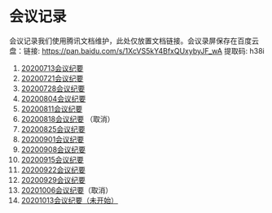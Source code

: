 # 会议记录

会议记录我们使用腾讯文档维护，此处仅放置文档链接。会议录屏保存在百度云盘：链接: https://pan.baidu.com/s/1XcVS5kY4BfxQUxybyJF_wA 提取码: h38i 

1. [20200713会议纪要](https://docs.qq.com/doc/DR0lTbW1Ca0JnaUp0)
2. [20200721会议纪要](https://docs.qq.com/doc/DR3hEU2dDbVlDY0dl)
3. [20200728会议纪要](https://docs.qq.com/doc/DR0VEa1FqY1ZzcnB0)
4. [20200804会议纪要](https://docs.qq.com/doc/DR2tXQUVQRURFbXRJ)
5. [20200811会议纪要](https://docs.qq.com/doc/DR1BXRVBVdmtSeUlT)
6. [20200818会议纪要](https://docs.qq.com/doc/DR1N6bWhwcE9YbGxn) （取消）
7. [20200825会议纪要](https://docs.qq.com/doc/DR2xka1lyWmNMQ2ds)
8. [20200901会议纪要](https://docs.qq.com/doc/DR3JOQkNwQ2FZcUlu) 
9. [20200908会议纪要](https://docs.qq.com/doc/DR3dwd0dsV0hraGVP)
10. [20200915会议纪要](https://docs.qq.com/doc/DR2JjanhHQ3V2dnFh)
11. [20200922会议纪要](https://docs.qq.com/doc/DR2tFQ0Z4Wkl4ZU1n)
12. [20200929会议纪要](https://docs.qq.com/doc/DS1lhb29OY0RqWGFt)
13. [20201006会议纪要](https://docs.qq.com/doc/DR0tQVEZNS0VxTmlO)（取消）
14. [20201013会议纪要（未开始）](https://docs.qq.com/doc/DR2pvZHB6ZE92ZERi)
